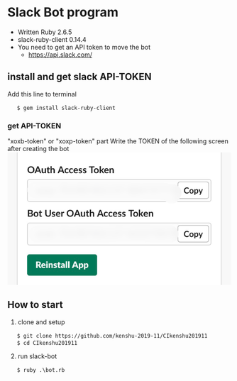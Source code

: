 # Slack Bot program


- Written Ruby 2.6.5
- slack-ruby-client 0.14.4
- You need to get an API token to move the bot
   - https://api.slack.com/


## install and get slack API-TOKEN
  Add this line to terminal

```
   $ gem install slack-ruby-client
```

### get API-TOKEN<br>
"xoxb-token" or "xoxp-token" part 
Write the TOKEN of the following screen after creating the bot
![getapitoken](https://github.com/kenshu-2019-11/CIkenshu201911/blob/master/iOS%20%E3%81%AE%E7%94%BB%E5%83%8F.png)

## How to start

1. clone and setup

```
   $ git clone https://github.com/kenshu-2019-11/CIkenshu201911
   $ cd CIkenshu201911
```

2. run slack-bot

```
   $ ruby .\bot.rb
```
